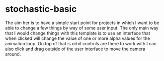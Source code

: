 # stochastic-basic

The aim her is to have a simple start point for projects in which I want to be able to change a few things by way of some user input. The only main way that I would change things with this template is to use an interface that when clicked will change the value of one or more alpha values for the animation loop. On top of that is orbit controls are there to work with I can also click and drag outside of the user interface to move the camera around.